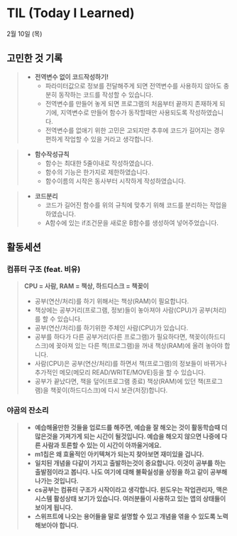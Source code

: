 # TIL (Today I Learned)
2월 10일 (목)

## 고민한 것 기록
> * **전역변수 없이 코드작성하기!**
>    - 파라미터값으로 정보를 전달해주게 되면 전역변수를 사용하지 않아도 충분히 동작하는 코드를 작성할 수 있습니다.
>    - 전역변수를 만들어 놓게 되면 프로그램의 처음부터 끝까지 존재하게 되기에, 지역변수로 만들어 함수가 동작할때만 사용되도록 작성하였습니다.
>    - 전역변수를 없애기 위한 고민은 고되지만 추후에 코드가 길어지는 경우 편하게 작업할 수 있을 거라고 생각합니다.

> * **함수작성규칙**
>    - 함수는 최대한 5줄이내로 작성하였습니다.
>    - 함수의 기능은 한가지로 제한하였습니다.
>    - 함수이름의 시작은 동사부터 시작하게 작성하였습니다.

> * **코드분리**
>    - 코드가 길어진 함수를 위의 규칙에 맞추기 위해 코드를 분리하는 작업을 하였습니다.
>    - A함수에 있는 if조건문을 새로운 B함수를 생성하여 넣어주었습니다.

## 활동세션
### 컴퓨터 구조 (feat. 비유)
> **CPU = 사람, RAM = 책상, 하드디스크 = 책꽂이**
> * 공부(연산/처리)를 하기 위해서는 책상(RAM)이 필요합니다.
> * 책상에는 공부거리(프로그램, 정보)들이 놓아져야 사람(CPU)가 공부(처리)를 할 수 있습니다.
> * 공부(연산/처리)를 하기위한 주체인 사람(CPU)가 있습니다.
> * 공부를 하다가 다른 공부거리(다른 프로그램)가 필요하다면, 책꽂이(하드디스크)에 꽂아져 있는 다른 책(프로그램)을 꺼내 책상(RAM)에 올려 놓아야 합니다.
> * 사람(CPU)은 공부(연산/처리)를 하면서 책(프로그램)의 정보들이 바뀌거나 추가적인 메모(메모리 READ/WRITE/MOVE)등을 할 수 있습니다.
> * 공부가 끝났다면, 책을 덮어(프로그램 종료) 책상(RAM)에 있던 책(프로그램)을 책꽂이(하드디스크)에 다시 보관(저장)합니다.

### 야곰의 잔소리
> * **예습해올만한 것들을 업로드를 해주면, 예습을 잘 해오는 것이 활동학습때 더 많은것을 가져가게 되는 시간이 될것입니다. 예습을 해오지 않으면 나중에 다른 사람과 토론할 수 있는 이 시간이 아까울거에요.**
> * **m1칩은 왜 효율적인 아키텍쳐가 되는지 찾아보면 재미있을 겁니다.**
> * **일치된 개념을 다같이 가지고 출발하는것이 중요합니다. 이것이 공부를 하는 출발점이라고 봅니다. 나도 여기에 대해 불확실성을 상정을 하고 같이 공부해 나가는 것입니다.**
> * **cs공부는 컴퓨터 구조가 시작이라고 생각합니다. 윈도우는 작업관리자, 맥은 시스템 활성상태 보기가 있습니다. 여러분들이 사용하고 있는 앱의 상태들이 보이게 됩니다.**
> * **스위프트에 나오는 용어들을 말로 설명할 수 있고 개념을 엮을 수 있도록 노력해보아야 합니다.**
